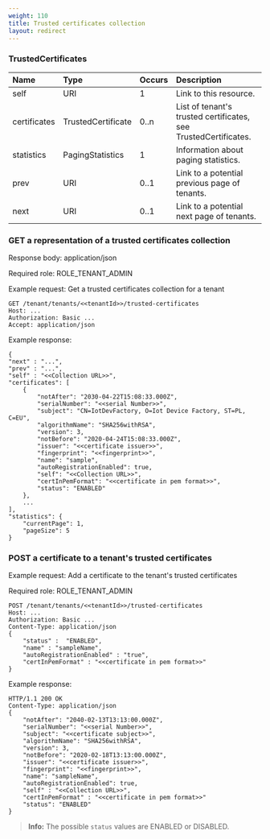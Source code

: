 ```yaml
---
weight: 110
title: Trusted certificates collection
layout: redirect
---
```


### TrustedCertificates

|Name|Type|Occurs|Description|
|:---|:---|:-----|:----------|
|self|URI|1|Link to this resource.|
|certificates|TrustedCertificate|0..n|List of tenant's trusted certificates, see TrustedCertificates.|
|statistics|PagingStatistics|1|Information about paging statistics.|
|prev|URI|0..1|Link to a potential previous page of tenants.|
|next|URI|0..1|Link to a potential next page of tenants.|

### GET a representation of a trusted certificates collection

Response body: application/json

Required role: ROLE\_TENANT\_ADMIN

Example request: Get a trusted certificates collection for a tenant

    GET /tenant/tenants/<<tenantId>>/trusted-certificates
    Host: ...
    Authorization: Basic ...
    Accept: application/json

Example response:

    {
    "next" : "...",
    "prev" : "...",
    "self" : "<<Collection URL>>",
    "certificates": [
        {
            "notAfter": "2030-04-22T15:08:33.000Z",
            "serialNumber": "<<serial Number>>",
            "subject": "CN=IotDevFactory, O=Iot Device Factory, ST=PL, C=EU",
            "algorithmName": "SHA256withRSA",
            "version": 3,
            "notBefore": "2020-04-24T15:08:33.000Z",
            "issuer": "<<certificate issuer>>",
            "fingerprint": "<<fingerprint>>",
            "name": "sample",
            "autoRegistrationEnabled": true,
            "self": "<<Collection URL>>",
            "certInPemFormat": "<<certificate in pem format>>",
            "status": "ENABLED"
        },
        ...
    ],
    "statistics": {
        "currentPage": 1,
        "pageSize": 5
    }

### POST a certificate to a tenant's trusted certificates

Example request: Add a certificate to the tenant's trusted certificates

Required role: ROLE\_TENANT\_ADMIN

    POST /tenant/tenants/<<tenantId>>/trusted-certificates
    Host: ...
    Authorization: Basic ...
    Content-Type: application/json
    {
    	"status" :  "ENABLED",
    	"name" : "sampleName",
    	"autoRegistrationEnabled" : "true",
    	"certInPemFormat" : "<<certificate in pem format>>"
    }

Example response:

    HTTP/1.1 200 OK
    Content-Type: application/json
    {
        "notAfter": "2040-02-13T13:13:00.000Z",
        "serialNumber": "<<serial Number>>",
        "subject": "<<certificate subject>>",
        "algorithmName": "SHA256withRSA",
        "version": 3,
        "notBefore": "2020-02-18T13:13:00.000Z",
        "issuer": "<<certificate issuer>>",
        "fingerprint": "<<fingerprint>>",
        "name": "sampleName",
        "autoRegistrationEnabled": true,
        "self" : "<<Collection URL>>",
        "certInPemFormat" : "<<certificate in pem format>>"
        "status": "ENABLED"
    }

>**Info:** The possible `status` values are ENABLED or DISABLED.
